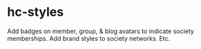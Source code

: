 # hc-styles
Add badges on member, group, & blog avatars to indicate society memberships.
Add brand styles to society networks.
Etc.
